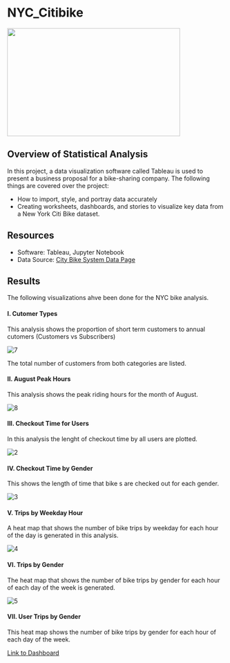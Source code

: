 # NYC_Citibike

<img src="https://user-images.githubusercontent.com/73450637/106846526-0244b580-667b-11eb-95d0-8fd411e6c3f3.jpg" width="400" height="250">

## Overview of Statistical Analysis

In this project, a data visualization software called Tableau is used to present a business proposal for a bike-sharing company. The following things are covered over the project:

* How to import, style, and portray data accurately
* Creating worksheets, dashboards, and stories to visualize key data from a New York Citi Bike dataset.

## Resources

* Software: Tableau, Jupyter Notebook
* Data Source: [City Bike System Data Page](https://www.citibikenyc.com/system-data)

## Results

The following visualizations ahve been done for the NYC bike analysis.

#### I. Cutomer Types

This analysis shows the proportion of short term customers to annual cutomers (Customers vs Subscribers)

![7](https://user-images.githubusercontent.com/73450637/106974580-ed236180-6722-11eb-8a5e-978a08c6b28e.png)

The total number of customers from both categories are listed. 


#### II. August Peak Hours

This analysis shows the peak riding hours for the month of August. 

![8](https://user-images.githubusercontent.com/73450637/106974821-5905ca00-6723-11eb-8707-9487202e8f0f.png)

#### III. Checkout Time for Users

In this analysis the lenght of checkout time by all users are plotted.

![2](https://user-images.githubusercontent.com/73450637/106975180-07aa0a80-6724-11eb-99be-2a6e6bf87a83.png)

#### IV. Checkout Time by Gender

This shows the length of time that bike s are checked out for each gender. 

![3](https://user-images.githubusercontent.com/73450637/106975282-3cb65d00-6724-11eb-8d81-1b4a48f8376f.png)

#### V. Trips by Weekday Hour

A heat map that shows the number of bike trips by weekday for each hour of the day is generated in this analysis. 

![4](https://user-images.githubusercontent.com/73450637/106975292-43dd6b00-6724-11eb-8a8c-1fa46fd8c469.png)

#### VI. Trips by Gender

The heat map that shows the number of bike trips by gender for each hour of each day of the week is generated. 

![5](https://user-images.githubusercontent.com/73450637/106975561-c5cd9400-6724-11eb-82f5-ccea92238ef0.png)

#### VII. User Trips by Gender

This heat map shows the number of bike trips by gender for each hour of each day of the week.












[Link to Dashboard](https://public.tableau.com/profile/ancy.madhu#!/vizhome/NYC_CitiBike_Analysis/Story1?publish=yes)

